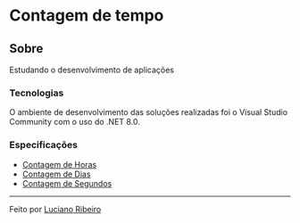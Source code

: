 # Contagem de tempo

## Sobre

Estudando o desenvolvimento de aplicações 

### Tecnologias

 O ambiente de desenvolvimento das soluções realizadas foi o Visual Studio Community com o uso do .NET 8.0.

### Especificações

 - [Contagem de Horas](https://github.com/LucianoR8/contagem-tempo/blob/master/codigo-fonte/tempo/csharp/DiferencaHoras/ContagemHoras.md)
 - [Contagem de Dias](https://github.com/LucianoR8/contagem-tempo/blob/master/codigo-fonte/tempo/csharp/ConversorDias/readme.md)
 - [Contagem de Segundos](https://github.com/LucianoR8/contagem-tempo/blob/master/codigo-fonte/tempo/csharp/ConversorSegundos/README.md)

---
Feito por [Luciano Ribeiro](https://github.com/LucianoR8)
